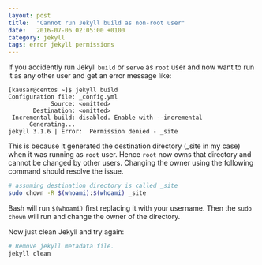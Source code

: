 ```yaml
---
layout: post
title:  "Cannot run Jekyll build as non-root user"
date:   2016-07-06 02:05:00 +0100
category: jekyll
tags: error jekyll permissions
---
```


If you accidently run Jekyll `build` or `serve` as `root` user and now want to run it as any other user and get an error message like:

```
[kausar@centos ~]$ jekyll build
Configuration file: _config.yml
            Source: <omitted>
       Destination: <omitted>
 Incremental build: disabled. Enable with --incremental
      Generating...
jekyll 3.1.6 | Error:  Permission denied - _site
```

This is because it generated the destination directory (_site in my case) when it was running as `root` user. Hence `root` now owns that directory and cannot be changed by other users. Changing the owner using the following command should resolve the issue.

```bash
# assuming destination directory is called _site
sudo chown -R $(whoami):$(whoami) _site
```

Bash will run `$(whoami)` first replacing it with your username. Then the `sudo chown` will run and change the owner of the directory.

Now just clean Jekyll and try again:

```bash
# Remove jekyll metadata file.
jekyll clean
```
